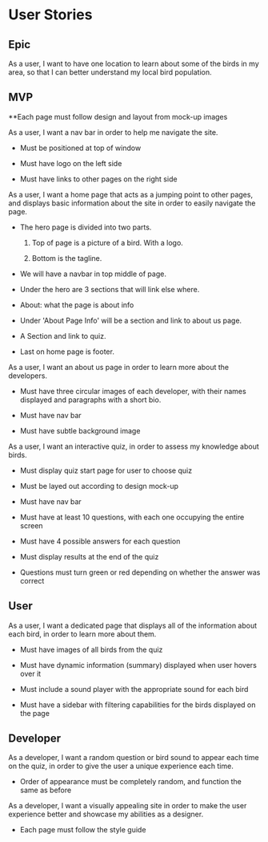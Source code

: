 # User Stories #


## Epic ##

As a user, I want to have one location to learn about some of the birds in my area, so that I can better understand my local bird population.

## MVP ##

**Each page must follow design and layout from mock-up images

As a user, I want a nav bar in order to help me navigate the site.

  - Must be positioned at top of window
  
  - Must have logo on the left side
  
  - Must have links to other pages on the right side

As a user, I want a home page that acts as a jumping point to other pages, and displays basic information about the site in order to easily navigate the page.

  - The hero page is divided into two parts.
  
    1. Top of page is a picture of a bird. With a logo.
  
    2. Bottom is the tagline. 
  
  - We will have a navbar in top middle of page.
  
  - Under the hero are 3 sections that will link else where.
  
  - About: what the page is about info
  
  - Under 'About Page Info' will be a section and link to about us page.
  
  - A Section and link to quiz.
  
  - Last on home page is footer.
 
 
As a user, I want an about us page in order to learn more about the developers.

  - Must have three circular images of each developer, with their names displayed and paragraphs with a short bio.
  
  - Must have nav bar
  
  - Must have subtle background image

As a user, I want an interactive quiz, in order to assess my knowledge about birds.

  - Must display quiz start page for user to choose quiz

  - Must be layed out according to design mock-up
  
  - Must have nav bar
  
  - Must have at least 10 questions, with each one occupying the entire screen
  
  - Must have 4 possible answers for each question
  
  - Must display results at the end of the quiz
  
  - Questions must turn green or red depending on whether the answer was correct
  

## User ##

As a user, I want a dedicated page that displays all of the information about each bird, in order to learn more about them.

  - Must have images of all birds from the quiz
  
  - Must have dynamic information (summary) displayed when user hovers over it
  
  - Must include a sound player with the appropriate sound for each bird
  
  - Must have a sidebar with filtering capabilities for the birds displayed on the page
  

## Developer ##

As a developer, I want a random question or bird sound to appear each time on the quiz, in order to give the user a unique experience each time.

  - Order of appearance must be completely random, and function the same as before

As a developer, I want a visually appealing site in order to make the user experience better and showcase my abilities as a designer. 

  - Each page must follow the style guide 
